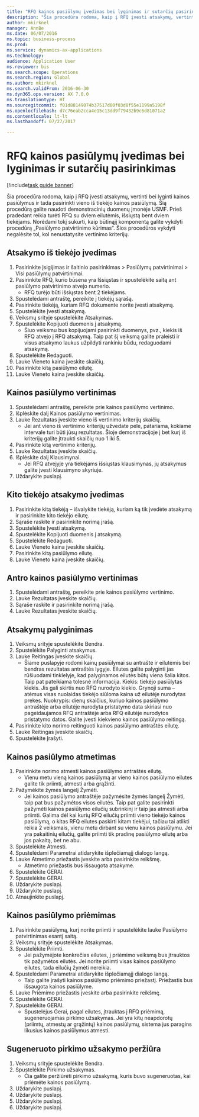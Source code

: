 ```yaml
--- 
title: "RFQ kainos pasiūlymų įvedimas bei lyginimas ir sutarčių pasirinkimas"
description: "Šia procedūra rodoma, kaip į RFQ įvesti atsakymų, vertinti bei lyginti kainos pasiūlymus ir tada pasirinkti vieno iš tiekėjo kainos pasiūlymą."
author: mkirknel
manager: AnnBe
ms.date: 06/07/2016
ms.topic: business-process
ms.prod: 
ms.service: dynamics-ax-applications
ms.technology: 
audience: Application User
ms.reviewer: bis
ms.search.scope: Operations
ms.search.region: Global
ms.author: mkirknel
ms.search.validFrom: 2016-06-30
ms.dyn365.ops.version: AX 7.0.0
ms.translationtype: HT
ms.sourcegitcommit: f01d88149074b37517d00f03d8f55e1199a5198f
ms.openlocfilehash: d7c76eab2cca4e15c13dd9f79432b9c6d81071a2
ms.contentlocale: lt-lt
ms.lasthandoff: 07/27/2017

---
```

# <a name="enter-and-compare-rfq-bids-and-award-contracts"></a>RFQ kainos pasiūlymų įvedimas bei lyginimas ir sutarčių pasirinkimas

[!include[task guide banner](../../includes/task-guide-banner.md)]

Šia procedūra rodoma, kaip į RFQ įvesti atsakymų, vertinti bei lyginti kainos pasiūlymus ir tada pasirinkti vieno iš tiekėjo kainos pasiūlymą. Šią procedūrą galite naudoti demonstracinių duomenų įmonėje USMF. Prieš pradedant reikia turėti RFQ su dviem eilutėmis, išsiųstą bent dviem tiekėjams. Norėdami tokį sukurti, kaip būtinąjį komponentą galite vykdyti procedūrą „Pasiūlymo patvirtinimo kūrimas“. Šios procedūros vykdyti negalėsite tol, kol nenustatysite vertinimo kriterijų.


## <a name="enter-a-reply-from-a-vendor"></a>Atsakymo iš tiekėjo įvedimas
1. Pasirinkite Įsigijimas ir šaltinio pasirinkimas > Pasiūlymų patvirtinimai > Visi pasiūlymų patvirtinimai.
2. Pasirinkite RFQ, kurio būsena yra Išsiųstas ir spustelėkite saitą ant pasiūlymo patvirtinimo atvejo numerio.
    * RFQ turėjo būti išsiųstas bent 2 tiekėjams.  
3. Spustelėdami antraštę, pereikite į tiekėjų sąrašą.
4. Pasirinkite tiekėją, kuriam RFQ dokumente norite įvesti atsakymą.
5. Spustelėkite Įvesti atsakymą.
6. Veiksmų srityje spustelėkite Atsakymas.
7. Spustelėkite Kopijuoti duomenis į atsakymą.
    * Šiuo veiksmu bus kopijuojami pasirinkti duomenys, pvz., kiekis iš RFQ atvejo į RFQ atsakymą. Taip pat šį veiksmą galite praleisti ir visus atsakymo laukus užpildyti rankiniu būdu, redaguodami atsakymą.  
8. Spustelėkite Redaguoti.
9. Lauke Vieneto kaina įveskite skaičių.
10. Pasirinkite kitą pasiūlymo eilutę.
11. Lauke Vieneto kaina įveskite skaičių.

## <a name="score-the-bid"></a>Kainos pasiūlymo vertinimas
1. Spustelėdami antraštę, pereikite prie kainos pasiūlymo vertinimo.
2. Išplėskite dalį Kainos pasiūlymo vertinimas.
3. Lauke Rezultatas įveskite vieno iš vertinimo kriterijų skaičių.
    * Jei ant vieno iš vertinimo kriterijų užvedate pele, patariama, kokiame intervale turi būti jūsų rezultatas. Šioje demonstracijoje į bet kurį iš kriterijų galite įtraukti skaičių nuo 1 iki 5.  
4. Pasirinkite kitą vertinimo kriterijų.
5. Lauke Rezultatas įveskite skaičių.
6. Išplėskite dalį Klausimynai.
    * Jei RFQ atvejyje yra tiekėjams išsiųstas klausimynas, jų atsakymus galite įvesti klausimyno skyriuje.  
7. Uždarykite puslapį.

## <a name="enter-a-reply-for-another-vendor"></a>Kito tiekėjo atsakymo įvedimas
1. Pasirinkite kitą tiekėją – išvalykite tiekėją, kuriam ką tik įvedėte atsakymą ir pasirinkite kito tiekėjo eilutę.
2. Sąraše raskite ir pasirinkite norimą įrašą.
3. Spustelėkite Įvesti atsakymą.
4. Spustelėkite Kopijuoti duomenis į atsakymą.
5. Spustelėkite Redaguoti.
6. Lauke Vieneto kaina įveskite skaičių.
7. Pasirinkite kitą pasiūlymo eilutę.
8. Lauke Vieneto kaina įveskite skaičių.

## <a name="score-the-second-bid"></a>Antro kainos pasiūlymo vertinimas
1. Spustelėdami antraštę, pereikite prie kainos pasiūlymo vertinimo.
2. Lauke Rezultatas įveskite skaičių.
3. Sąraše raskite ir pasirinkite norimą įrašą.
4. Lauke Rezultatas įveskite skaičių.

## <a name="compare-the-replies"></a>Atsakymų palyginimas
1. Veiksmų srityje spustelėkite Bendra.
2. Spustelėkite Palyginti atsakymus.
3. Lauke Reitingas įveskite skaičių.
    * Šiame puslapyje rodomi kainų pasiūlymai su antrašte ir eilutėmis bei bendras rezultatas antraštės lygyje. Eilutes galite palyginti jas rūšiuodami tinklelyje, kad palyginamos eilutės būtų viena šalia kitos. Taip pat pateikiama tolesnė informacija. Kiekis: tiekėjo pasiūlytas kiekis. Jis gali skirtis nuo RFQ nurodyto kiekio.   Grynoji suma – atėmus visas nuolaidas tiekėjo siūloma kaina už eilutėje nurodytas prekes.   Nuokrypis: dienų skaičius, kuriuo kainos pasiūlymo antraštėje arba eilutėje nurodyta pristatymo data skiriasi nuo pageidaujamos RFQ antraštėje arba RFQ eilutėje nurodytos pristatymo datos.   Galite įvesti kiekvieno kainos pasiūlymo reitingą.  
4. Pasirinkite kito norimo reitinguoti kainos pasiūlymo antraštės eilutę.
5. Lauke Reitingas įveskite skaičių.
6. Spustelėkite Įrašyti.

## <a name="reject-a-bid"></a>Kainos pasiūlymo atmetimas
1. Pasirinkite norimo atmesti kainos pasiūlymo antraštės eilutę.
    * Vienu metu vieną kainos pasiūlymą ar vieno kainos pasiūlymo eilutes galite tik priimti, atmesti arba grąžinti.  
2. Pažymėkite žymės langelį Žymėti.
    * Jei kainos pasiūlymo antraštėje pažymėsite žymės langelį Žymėti, taip pat bus pažymėtos visos eilutės. Taip pat galite pasirinkti pažymėti kainos pasiūlymo eilučių subrinkinį ir taip jas atmesti arba priimti. Galima dėl kai kurių RFQ eilučių priimti vieno tiekėjo kainos pasiūlymą, o kitas RFQ eilutes paskirti kitam tiekėjui, tačiau tai atlikti reikia 2 veiksmais, vienu metu dirbant su vienu kainos pasiūlymu. Jei yra pakaitinių eilučių, galite priimti tik pradinę pasiūlymo eilutę arba jos pakaitą, bet ne abu.  
3. Spustelėkite Atmesti.
4. Spustelėdami Parametrai atidarykite išplečiamąjį dialogo langą.
5. Lauke Atmetimo priežastis įveskite arba pasirinkite reikšmę.
    * Atmetimo priežastis bus išsaugota atsakyme.  
6. Spustelėkite GERAI.
7. Spustelėkite GERAI.
8. Uždarykite puslapį.
9. Uždarykite puslapį.
10. Atnaujinkite puslapį.

## <a name="accept-a-bid"></a>Kainos pasiūlymo priėmimas
1. Pasirinkite pasiūlymą, kurį norite priimti ir spustelėkite lauke Pasiūlymo patvirtinimas esantį saitą.
2. Veiksmų srityje spustelėkite Atsakymas.
3. Spustelėkite Priimti.
    * Jei pažymėjote konkrečias eilutes, į priėmimo veiksmą bus įtrauktos tik pažymėtos eilutės. Jei norite priimti visas kainos pasiūlymo eilutes, tada eilučių žymėti nereikia.  
4. Spustelėdami Parametrai atidarykite išplečiamąjį dialogo langą.
    * Taip galite įrašyti kainos pasiūlymo priėmimo priežastį. Priežastis bus išsaugota kainos pasiūlyme.  
5. Lauke Priėmimo priežastis įveskite arba pasirinkite reikšmę.
6. Spustelėkite GERAI.
7. Spustelėkite GERAI.
    * Spustelėjus Gerai, pagal eilutes, įtrauktas į RFQ priėmimą, sugeneruojamas pirkimo užsakymas. Jei yra kitų neapdorotų (priimtų, atmestų ar grąžintų) kainos pasiūlymų, sistema jus paragins likusius kainos pasiūlymus atmesti.  

## <a name="view-the-purchase-order-thats-been-generated"></a>Sugeneruoto pirkimo užsakymo peržiūra
1. Veiksmų srityje spustelėkite Bendra.
2. Spustelėkite Pirkimo užsakymas.
    * Čia galite peržiūrėti pirkimo užsakymą, kuris buvo sugeneruotas, kai priėmėte kainos pasiūlymą.  
3. Uždarykite puslapį.
4. Uždarykite puslapį.
5. Uždarykite puslapį.
6. Uždarykite puslapį.


